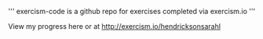 ''' exercism-code is a github repo 
for exercises completed via exercism.io '''

View my progress here or at http://exercism.io/hendricksonsarahl
